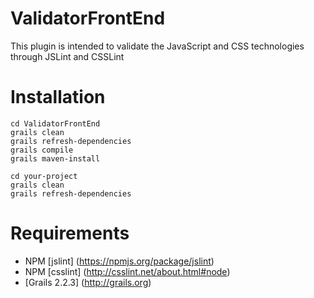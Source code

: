 ValidatorFrontEnd
=================

This plugin is intended to validate the JavaScript and CSS technologies through JSLint and CSSLint

# Installation
    cd ValidatorFrontEnd
    grails clean
    grails refresh-dependencies
    grails compile
    grails maven-install
    
    cd your-project
    grails clean
    grails refresh-dependencies

# Requirements
* NPM [jslint] (https://npmjs.org/package/jslint)
* NPM [csslint] (http://csslint.net/about.html#node)
* [Grails 2.2.3] (http://grails.org)
